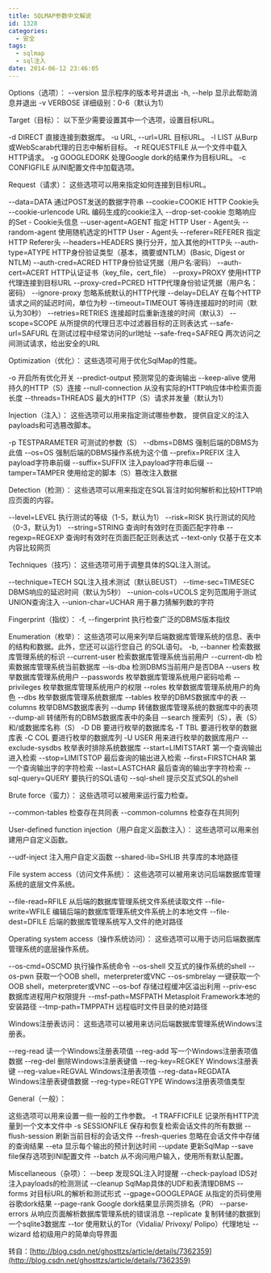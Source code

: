 ```yaml
---
title: SQLMAP参数中文解说
id: 1328
categories:
  - 安全
tags:
  - sqlmap
  - sql注入
date: 2014-06-12 23:46:05
---
```


Options（选项）：
--version 显示程序的版本号并退出
-h, --help 显示此帮助消息并退出
-v VERBOSE 详细级别：0-6（默认为1）
<!--more-->
Target（目标）：
以下至少需要设置其中一个选项，设置目标URL。

-d DIRECT 直接连接到数据库。
-u URL, --url=URL 目标URL。
-l LIST 从Burp或WebScarab代理的日志中解析目标。
-r REQUESTFILE 从一个文件中载入HTTP请求。
-g GOOGLEDORK 处理Google dork的结果作为目标URL。
-c CONFIGFILE 从INI配置文件中加载选项。

Request（请求）：
这些选项可以用来指定如何连接到目标URL。

--data=DATA 通过POST发送的数据字符串
--cookie=COOKIE HTTP Cookie头
--cookie-urlencode URL 编码生成的cookie注入
--drop-set-cookie 忽略响应的Set - Cookie头信息
--user-agent=AGENT 指定 HTTP User - Agent头
--random-agent 使用随机选定的HTTP User - Agent头
--referer=REFERER 指定 HTTP Referer头
--headers=HEADERS 换行分开，加入其他的HTTP头
--auth-type=ATYPE HTTP身份验证类型（基本，摘要或NTLM）(Basic, Digest or NTLM)
--auth-cred=ACRED HTTP身份验证凭据（用户名:密码）
--auth-cert=ACERT HTTP认证证书（key_file，cert_file）
--proxy=PROXY 使用HTTP代理连接到目标URL
--proxy-cred=PCRED HTTP代理身份验证凭据（用户名：密码）
--ignore-proxy 忽略系统默认的HTTP代理
--delay=DELAY 在每个HTTP请求之间的延迟时间，单位为秒
--timeout=TIMEOUT 等待连接超时的时间（默认为30秒）
--retries=RETRIES 连接超时后重新连接的时间（默认3）
--scope=SCOPE 从所提供的代理日志中过滤器目标的正则表达式
--safe-url=SAFURL 在测试过程中经常访问的url地址
--safe-freq=SAFREQ 两次访问之间测试请求，给出安全的URL

Optimization（优化）：
这些选项可用于优化SqlMap的性能。

-o 开启所有优化开关
--predict-output 预测常见的查询输出
--keep-alive 使用持久的HTTP（S）连接
--null-connection 从没有实际的HTTP响应体中检索页面长度
--threads=THREADS 最大的HTTP（S）请求并发量（默认为1）

Injection（注入）：
这些选项可以用来指定测试哪些参数， 提供自定义的注入payloads和可选篡改脚本。

-p TESTPARAMETER 可测试的参数（S）
--dbms=DBMS 强制后端的DBMS为此值
--os=OS 强制后端的DBMS操作系统为这个值
--prefix=PREFIX 注入payload字符串前缀
--suffix=SUFFIX 注入payload字符串后缀
--tamper=TAMPER 使用给定的脚本（S）篡改注入数据

Detection（检测）：
这些选项可以用来指定在SQL盲注时如何解析和比较HTTP响应页面的内容。

--level=LEVEL 执行测试的等级（1-5，默认为1）
--risk=RISK 执行测试的风险（0-3，默认为1）
--string=STRING 查询时有效时在页面匹配字符串
--regexp=REGEXP 查询时有效时在页面匹配正则表达式
--text-only 仅基于在文本内容比较网页

Techniques（技巧）：
这些选项可用于调整具体的SQL注入测试。

--technique=TECH SQL注入技术测试（默认BEUST）
--time-sec=TIMESEC DBMS响应的延迟时间（默认为5秒）
--union-cols=UCOLS 定列范围用于测试UNION查询注入
--union-char=UCHAR 用于暴力猜解列数的字符

Fingerprint（指纹）：
-f, --fingerprint 执行检查广泛的DBMS版本指纹

Enumeration（枚举）：
这些选项可以用来列举后端数据库管理系统的信息、表中的结构和数据。此外，您还可以运行您自己
的SQL语句。
-b, --banner 检索数据库管理系统的标识
--current-user 检索数据库管理系统当前用户
--current-db 检索数据库管理系统当前数据库
--is-dba 检测DBMS当前用户是否DBA
--users 枚举数据库管理系统用户
--passwords 枚举数据库管理系统用户密码哈希
--privileges 枚举数据库管理系统用户的权限
--roles 枚举数据库管理系统用户的角色
--dbs 枚举数据库管理系统数据库
--tables 枚举的DBMS数据库中的表
--columns 枚举DBMS数据库表列
--dump 转储数据库管理系统的数据库中的表项
--dump-all 转储所有的DBMS数据库表中的条目
--search 搜索列（S），表（S）和/或数据库名称（S）
-D DB 要进行枚举的数据库名
-T TBL 要进行枚举的数据库表
-C COL 要进行枚举的数据库列
-U USER 用来进行枚举的数据库用户
--exclude-sysdbs 枚举表时排除系统数据库
--start=LIMITSTART 第一个查询输出进入检索
--stop=LIMITSTOP 最后查询的输出进入检索
--first=FIRSTCHAR 第一个查询输出字的字符检索
--last=LASTCHAR 最后查询的输出字字符检索
--sql-query=QUERY 要执行的SQL语句
--sql-shell 提示交互式SQL的shell

Brute force（蛮力）：
这些选项可以被用来运行蛮力检查。

--common-tables 检查存在共同表
--common-columns 检查存在共同列

User-defined function injection（用户自定义函数注入）：
这些选项可以用来创建用户自定义函数。

--udf-inject 注入用户自定义函数
--shared-lib=SHLIB 共享库的本地路径

File system access（访问文件系统）：
这些选项可以被用来访问后端数据库管理系统的底层文件系统。

--file-read=RFILE 从后端的数据库管理系统文件系统读取文件
--file-write=WFILE 编辑后端的数据库管理系统文件系统上的本地文件
--file-dest=DFILE 后端的数据库管理系统写入文件的绝对路径

Operating system access（操作系统访问）：
这些选项可以用于访问后端数据库管理系统的底层操作系统。

--os-cmd=OSCMD 执行操作系统命令
--os-shell 交互式的操作系统的shell
--os-pwn 获取一个OOB shell，meterpreter或VNC
--os-smbrelay 一键获取一个OOB shell，meterpreter或VNC
--os-bof 存储过程缓冲区溢出利用
--priv-esc 数据库进程用户权限提升
--msf-path=MSFPATH Metasploit Framework本地的安装路径
--tmp-path=TMPPATH 远程临时文件目录的绝对路径

Windows注册表访问：
这些选项可以被用来访问后端数据库管理系统Windows注册表。

--reg-read 读一个Windows注册表项值
--reg-add 写一个Windows注册表项值数据
--reg-del 删除Windows注册表键值
--reg-key=REGKEY Windows注册表键
--reg-value=REGVAL Windows注册表项值
--reg-data=REGDATA Windows注册表键值数据
--reg-type=REGTYPE Windows注册表项值类型

General（一般）：

这些选项可以用来设置一些一般的工作参数。
-t TRAFFICFILE 记录所有HTTP流量到一个文本文件中
-s SESSIONFILE 保存和恢复检索会话文件的所有数据
--flush-session 刷新当前目标的会话文件
--fresh-queries 忽略在会话文件中存储的查询结果
--eta 显示每个输出的预计到达时间
--update 更新SqlMap
--save file保存选项到INI配置文件
--batch 从不询问用户输入，使用所有默认配置。

Miscellaneous（杂项）：
--beep 发现SQL注入时提醒
--check-payload IDS对注入payloads的检测测试
--cleanup SqlMap具体的UDF和表清理DBMS
--forms 对目标URL的解析和测试形式
--gpage=GOOGLEPAGE 从指定的页码使用谷歌dork结果
--page-rank Google dork结果显示网页排名（PR）
--parse-errors 从响应页面解析数据库管理系统的错误消息
--replicate 复制转储的数据到一个sqlite3数据库
--tor 使用默认的Tor（Vidalia/ Privoxy/ Polipo）代理地址
--wizard 给初级用户的简单向导界面

转自：[http://blog.csdn.net/ghosttzs/article/details/7362359](http://blog.csdn.net/ghosttzs/article/details/7362359)